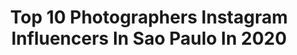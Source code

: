 ---
title: Top 10 Photographers Instagram Influencers In Sao Paulo In 2020
description: >-
  Find top photographers Instagram influencers in Sao Paulo in 2020. Most popular hashtags: #tbt #sunset #photographer #clouds.
platform: Instagram
profiles:
  - username: "rhaiffe"
    fullname: >-
      Rhaiffe Ortiz
    location: "Brazil"
    followers: 80870
    engagement: 286
    commentsToLikes: 0.059139
    id: ck55mtayn4qpw0i11y5d44pll
    verified: false
    hashtags: "#thassiainmotion, #tncouture, #skazitakesafrica, #tbt"
  - username: "nuquarto36"
    fullname: >-
      Caco Meira
    location: "Brazil"
    followers: 30999
    engagement: 695
    commentsToLikes: 0.027897
    id: ck5ckafifwgzj0i11z149ez9m
    verified: false
    hashtags: "#tbt"
  - username: "the.lonely.project"
    fullname: >-
      The Lonely Project
    location: "Brazil"
    followers: 24095
    engagement: 666
    commentsToLikes: 0.021142
    id: ck5hrm0b9v38t0i11jl6unkmm
    verified: false
    hashtags: "#floripa"
  - username: "stephansolon"
    fullname: >-
      Stephan Solon
    location: "Brazil"
    followers: 2481
    engagement: 1358
    commentsToLikes: 0.093475
    id: ck0u7vlp85svj0i19y0798nyz
    verified: false
    hashtags: "#zfestival2018, #crocodile, #allanwest, #donavonfrankenreiter"
  - username: "joaokopv"
    fullname: >-
      joão b
    location: "Brazil"
    followers: 37053
    engagement: 386
    commentsToLikes: 0.013166
    id: ck0u9bv749j0m0i199pxq7mze
    verified: false
    hashtags: "#pfw, #35mm, #analog"
  - username: "luan_assis"
    fullname: >-
      Luan Assis
    location: "Brazil"
    followers: 55180
    engagement: 1043
    commentsToLikes: 0.020083
    id: ck6tyvaso62ht0j71fyv85cg8
    verified: false
    hashtags: "#ccxp19"
  - username: "brazzafoto"
    fullname: >-
      m a t h e u s   b r a z z a
    location: "Brazil"
    followers: 2160
    engagement: 1237
    commentsToLikes: 0.237033
    id: ck5zq9djpu6k50i14ys2frthn
    verified: false
    hashtags: "#777luckyfishlatam, #777luckyfishlatamu"
  - username: "marcelommm"
    fullname: >-
      Marcelo Machado de Melo
    location: "Brazil"
    followers: 3333
    engagement: 1357
    commentsToLikes: 0.042474
    id: ck0u6xcnu35ah0i19n2mpiv57
    verified: false
    hashtags: "#aviao, #moonrise, #mapamundi, #latinamerica"
  - username: "diegoaresph"
    fullname: >-
      ＤＩＥＧＯ ＡＲＥＳ
    location: "Brazil"
    followers: 10311
    engagement: 285
    commentsToLikes: 0.032260
    id: ck602kmw7hq5m0i14m4nittqh
    verified: false
    hashtags: "#movement, #male, #retouched, #noretouch"
  - username: "paulistanos"
    fullname: >-
      Paulistanos
    location: "Brazil"
    followers: 16534
    engagement: 183
    commentsToLikes: 0.012240
    id: ck8swygvdfn6m0j78tb80zz1l
    verified: false
    hashtags: "#guarulhossp, #saopauloantiga, #sunset, #interiorsp"
---